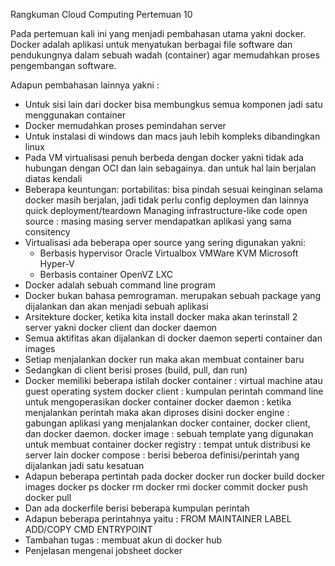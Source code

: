 Rangkuman Cloud Computing Pertemuan 10

Pada pertemuan kali ini yang menjadi pembahasan utama yakni docker. Docker adalah aplikasi untuk menyatukan berbagai file software dan pendukungnya 
dalam sebuah wadah (container) agar memudahkan proses pengembangan software.

Adapun pembahasan lainnya yakni :
- Untuk sisi lain dari docker bisa membungkus semua komponen jadi satu menggunakan container
- Docker memudahkan proses pemindahan server
- Untuk instalasi di windows dan macs jauh lebih kompleks dibandingkan linux
- Pada VM virtualisasi penuh berbeda dengan docker yakni tidak ada hubungan dengan OCI dan lain sebagainya. dan untuk hal lain berjalan diatas kendali
- Beberapa keuntungan:
	portabilitas: bisa pindah sesuai keinginan selama docker masih berjalan, jadi tidak perlu config deploymen dan lainnya
	quick deployment/teardown
	Managing infrastructure-like code
	open source : masing masing server mendapatkan aplikasi yang sama
	consitency
- Virtualisasi ada beberapa oper source yang sering digunakan yakni:
	- Berbasis hypervisor
		Oracle Virtualbox
		VMWare
		KVM
		Microsoft Hyper-V
	- Berbasis container
		OpenVZ
		LXC
- Docker adalah sebuah command line program
- Docker bukan bahasa pemrograman. merupakan sebuah package yang dijalankan dan akan menjadi sebuah aplikasi
- Arsitekture docker, ketika kita install docker maka akan terinstall 2 server yakni docker client dan docker daemon
- Semua aktifitas akan dijalankan di docker daemon seperti container dan images
- Setiap menjalankan docker run maka akan membuat container baru
- Sedangkan di client berisi proses (build, pull, dan run)
- Docker memiliki beberapa istilah
	docker container : virtual machine atau guest operating system
	docker client : kumpulan perintah command line untuk mengoperasikan docker container
	docker daemon : ketika menjalankan perintah maka akan diproses disini
	docker engine : gabungan aplikasi yang menjalankan docker container, docker client, dan docker daemon. 
	docker image : sebuah template yang digunakan untuk membuat container
	docker registry : tempat untuk distribusi ke server lain
	docker compose : berisi beberoa definisi/perintah yang dijalankan jadi satu kesatuan 
- Adapun beberapa pertintah pada docker
	docker run
	docker build
	docker images
	docker ps
	docker rm
	docker rmi
	docker commit
	docker push
	docker pull
- Dan ada dockerfile berisi beberapa kumpulan perintah
- Adapun beberapa perintahnya yaitu :
	FROM
	MAINTAINER
	LABEL
	ADD/COPY
	CMD
	ENTRYPOINT
- Tambahan tugas : membuat akun di docker hub
- Penjelasan mengenai jobsheet docker
